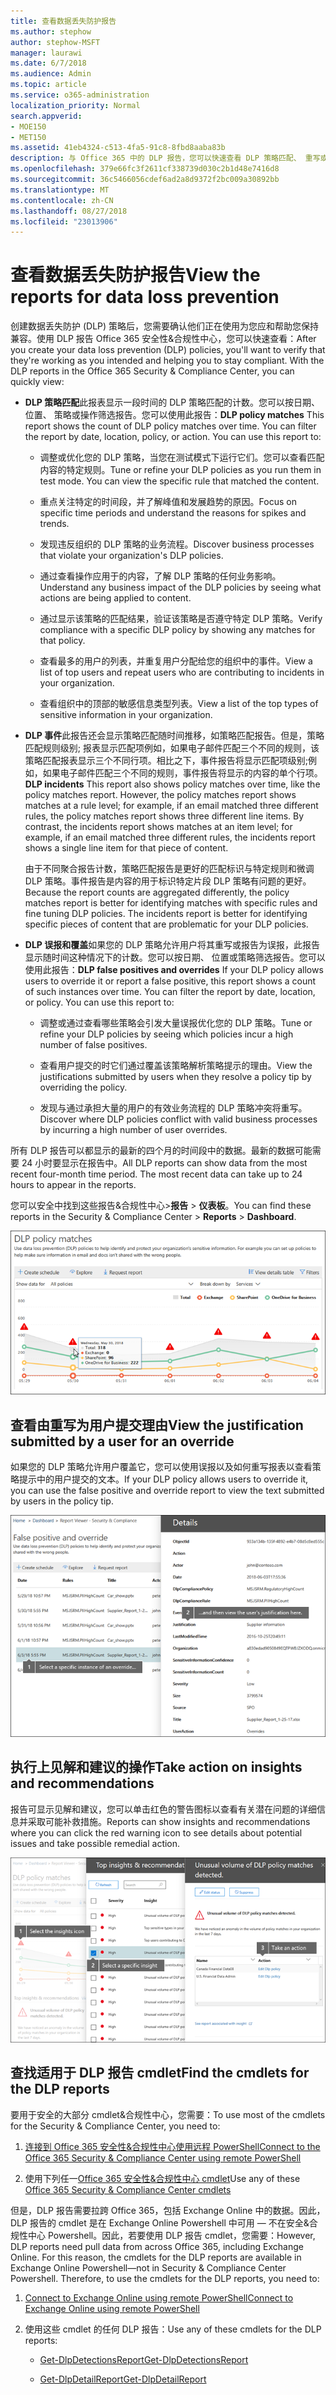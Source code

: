 ```yaml
---
title: 查看数据丢失防护报告
ms.author: stephow
author: stephow-MSFT
manager: laurawi
ms.date: 6/7/2018
ms.audience: Admin
ms.topic: article
ms.service: o365-administration
localization_priority: Normal
search.appverid:
- MOE150
- MET150
ms.assetid: 41eb4324-c513-4fa5-91c8-8fbd8aaba83b
description: 与 Office 365 中的 DLP 报告，您可以快速查看 DLP 策略匹配、 重写或误报; 的数请参阅是否他们正在向上或向下随时间推移趋势;以不同方式; 筛选报表和通过选择在图表上线上的某个点查看其他详细信息。
ms.openlocfilehash: 379e66fc3f2611cf338739d030c2b1d48e7416d8
ms.sourcegitcommit: 36c5466056cdef6ad2a8d9372f2bc009a30892bb
ms.translationtype: MT
ms.contentlocale: zh-CN
ms.lasthandoff: 08/27/2018
ms.locfileid: "23013906"
---
```

# <a name="view-the-reports-for-data-loss-prevention"></a><span data-ttu-id="a95de-103">查看数据丢失防护报告</span><span class="sxs-lookup"><span data-stu-id="a95de-103">View the reports for data loss prevention</span></span>

<span data-ttu-id="a95de-p101">创建数据丢失防护 (DLP) 策略后，您需要确认他们正在使用为您应和帮助您保持兼容。使用 DLP 报告 Office 365 安全性&amp;合规性中心，您可以快速查看：</span><span class="sxs-lookup"><span data-stu-id="a95de-p101">After you create your data loss prevention (DLP) policies, you'll want to verify that they're working as you intended and helping you to stay compliant. With the DLP reports in the Office 365 Security &amp; Compliance Center, you can quickly view:</span></span>
  
- <span data-ttu-id="a95de-p102">**DLP 策略匹配**此报表显示一段时间的 DLP 策略匹配的计数。您可以按日期、 位置、 策略或操作筛选报告。您可以使用此报告：</span><span class="sxs-lookup"><span data-stu-id="a95de-p102">**DLP policy matches** This report shows the count of DLP policy matches over time. You can filter the report by date, location, policy, or action. You can use this report to:</span></span> 
    
  - <span data-ttu-id="a95de-p103">调整或优化您的 DLP 策略，当您在测试模式下运行它们。您可以查看匹配内容的特定规则。</span><span class="sxs-lookup"><span data-stu-id="a95de-p103">Tune or refine your DLP policies as you run them in test mode. You can view the specific rule that matched the content.</span></span>
    
  - <span data-ttu-id="a95de-111">重点关注特定的时间段，并了解峰值和发展趋势的原因。</span><span class="sxs-lookup"><span data-stu-id="a95de-111">Focus on specific time periods and understand the reasons for spikes and trends.</span></span>
    
  - <span data-ttu-id="a95de-112">发现违反组织的 DLP 策略的业务流程。</span><span class="sxs-lookup"><span data-stu-id="a95de-112">Discover business processes that violate your organization's DLP policies.</span></span>
    
  - <span data-ttu-id="a95de-113">通过查看操作应用于的内容，了解 DLP 策略的任何业务影响。</span><span class="sxs-lookup"><span data-stu-id="a95de-113">Understand any business impact of the DLP policies by seeing what actions are being applied to content.</span></span>
    
  - <span data-ttu-id="a95de-114">通过显示该策略的匹配结果，验证该策略是否遵守特定 DLP 策略。</span><span class="sxs-lookup"><span data-stu-id="a95de-114">Verify compliance with a specific DLP policy by showing any matches for that policy.</span></span>
    
  - <span data-ttu-id="a95de-115">查看最多的用户的列表，并重复用户分配给您的组织中的事件。</span><span class="sxs-lookup"><span data-stu-id="a95de-115">View a list of top users and repeat users who are contributing to incidents in your organization.</span></span>
    
  - <span data-ttu-id="a95de-116">查看组织中的顶部的敏感信息类型列表。</span><span class="sxs-lookup"><span data-stu-id="a95de-116">View a list of the top types of sensitive information in your organization.</span></span>
    
- <span data-ttu-id="a95de-p104">**DLP 事件**此报告还会显示策略匹配随时间推移，如策略匹配报告。但是，策略匹配规则级别; 报表显示匹配项例如，如果电子邮件匹配三个不同的规则，该策略匹配报表显示三个不同行项。相比之下，事件报告将显示匹配项级别;例如，如果电子邮件匹配三个不同的规则，事件报告将显示的内容的单个行项。</span><span class="sxs-lookup"><span data-stu-id="a95de-p104">**DLP incidents** This report also shows policy matches over time, like the policy matches report. However, the policy matches report shows matches at a rule level; for example, if an email matched three different rules, the policy matches report shows three different line items. By contrast, the incidents report shows matches at an item level; for example, if an email matched three different rules, the incidents report shows a single line item for that piece of content.</span></span> 
    
  <span data-ttu-id="a95de-p105">由于不同聚合报告计数，策略匹配报告是更好的匹配标识与特定规则和微调 DLP 策略。事件报告是内容的用于标识特定片段 DLP 策略有问题的更好。</span><span class="sxs-lookup"><span data-stu-id="a95de-p105">Because the report counts are aggregated differently, the policy matches report is better for identifying matches with specific rules and fine tuning DLP policies. The incidents report is better for identifying specific pieces of content that are problematic for your DLP policies.</span></span>
    
- <span data-ttu-id="a95de-p106">**DLP 误报和覆盖**如果您的 DLP 策略允许用户将其重写或报告为误报，此报告显示随时间这种情况下的计数。您可以按日期、 位置或策略筛选报告。您可以使用此报告：</span><span class="sxs-lookup"><span data-stu-id="a95de-p106">**DLP false positives and overrides** If your DLP policy allows users to override it or report a false positive, this report shows a count of such instances over time. You can filter the report by date, location, or policy. You can use this report to:</span></span> 
    
  - <span data-ttu-id="a95de-125">调整或通过查看哪些策略会引发大量误报优化您的 DLP 策略。</span><span class="sxs-lookup"><span data-stu-id="a95de-125">Tune or refine your DLP policies by seeing which policies incur a high number of false positives.</span></span>
    
  - <span data-ttu-id="a95de-126">查看用户提交的时它们通过覆盖该策略解析策略提示的理由。</span><span class="sxs-lookup"><span data-stu-id="a95de-126">View the justifications submitted by users when they resolve a policy tip by overriding the policy.</span></span>
    
  - <span data-ttu-id="a95de-127">发现与通过承担大量的用户的有效业务流程的 DLP 策略冲突将重写。</span><span class="sxs-lookup"><span data-stu-id="a95de-127">Discover where DLP policies conflict with valid business processes by incurring a high number of user overrides.</span></span>
    
<span data-ttu-id="a95de-p107">所有 DLP 报告可以都显示的最新的四个月的时间段中的数据。最新的数据可能需要 24 小时要显示在报告中。</span><span class="sxs-lookup"><span data-stu-id="a95de-p107">All DLP reports can show data from the most recent four-month time period. The most recent data can take up to 24 hours to appear in the reports.</span></span>
  
<span data-ttu-id="a95de-130">您可以安全中找到这些报告&amp;合规性中心\>**报告** \> **仪表板**。</span><span class="sxs-lookup"><span data-stu-id="a95de-130">You can find these reports in the Security &amp; Compliance Center \> **Reports** \> **Dashboard**.</span></span>
  
![DLP 策略匹配报告](media/117d20c9-d379-403f-ad68-1f5cd6c4e5cf.png)
  
## <a name="view-the-justification-submitted-by-a-user-for-an-override"></a><span data-ttu-id="a95de-132">查看由重写为用户提交理由</span><span class="sxs-lookup"><span data-stu-id="a95de-132">View the justification submitted by a user for an override</span></span>

<span data-ttu-id="a95de-133">如果您的 DLP 策略允许用户覆盖它，您可以使用误报以及如何重写报表以查看策略提示中的用户提交的文本。</span><span class="sxs-lookup"><span data-stu-id="a95de-133">If your DLP policy allows users to override it, you can use the false positive and override report to view the text submitted by users in the policy tip.</span></span>
  
![理由字段中的 DLP 误报和覆盖报告的详细信息](media/e11e3126-026d-4e77-a16d-74a0686d1fa3.png)
  
## <a name="take-action-on-insights-and-recommendations"></a><span data-ttu-id="a95de-135">执行上见解和建议的操作</span><span class="sxs-lookup"><span data-stu-id="a95de-135">Take action on insights and recommendations</span></span>

<span data-ttu-id="a95de-136">报告可显示见解和建议，您可以单击红色的警告图标以查看有关潜在问题的详细信息并采取可能补救措施。</span><span class="sxs-lookup"><span data-stu-id="a95de-136">Reports can show insights and recommendations where you can click the red warning icon to see details about potential issues and take possible remedial action.</span></span>
  
![单击以查看详细信息和要执行的操作的真知灼见图标](media/51782036-7299-4960-8175-75c2b1637159.png)
  
## <a name="find-the-cmdlets-for-the-dlp-reports"></a><span data-ttu-id="a95de-138">查找适用于 DLP 报告 cmdlet</span><span class="sxs-lookup"><span data-stu-id="a95de-138">Find the cmdlets for the DLP reports</span></span>

<span data-ttu-id="a95de-139">要用于安全的大部分 cmdlet&amp;合规性中心，您需要：</span><span class="sxs-lookup"><span data-stu-id="a95de-139">To use most of the cmdlets for the Security &amp; Compliance Center, you need to:</span></span>
  
1. [<span data-ttu-id="a95de-140">连接到 Office 365 安全性&amp;合规性中心使用远程 PowerShell</span><span class="sxs-lookup"><span data-stu-id="a95de-140">Connect to the Office 365 Security &amp; Compliance Center using remote PowerShell</span></span>](http://go.microsoft.com/fwlink/?LinkID=799771&amp;clcid=0x409)
    
2. <span data-ttu-id="a95de-141">使用下列任一[Office 365 安全性&amp;合规性中心 cmdlet](http://go.microsoft.com/fwlink/?LinkID=799772&amp;clcid=0x409)</span><span class="sxs-lookup"><span data-stu-id="a95de-141">Use any of these [Office 365 Security &amp; Compliance Center cmdlets](http://go.microsoft.com/fwlink/?LinkID=799772&amp;clcid=0x409)</span></span>
    
<span data-ttu-id="a95de-p108">但是，DLP 报告需要拉跨 Office 365，包括 Exchange Online 中的数据。因此，DLP 报告的 cmdlet 是在 Exchange Online Powershell 中可用 — 不在安全&amp;合规性中心 Powershell。因此，若要使用 DLP 报告 cmdlet，您需要：</span><span class="sxs-lookup"><span data-stu-id="a95de-p108">However, DLP reports need pull data from across Office 365, including Exchange Online. For this reason, the cmdlets for the DLP reports are available in Exchange Online Powershell—not in Security &amp; Compliance Center Powershell. Therefore, to use the cmdlets for the DLP reports, you need to:</span></span>
  
1. [<span data-ttu-id="a95de-145">Connect to Exchange Online using remote PowerShell</span><span class="sxs-lookup"><span data-stu-id="a95de-145">Connect to Exchange Online using remote PowerShell</span></span>](http://go.microsoft.com/fwlink/?LinkID=799773&amp;clcid=0x409)
    
2. <span data-ttu-id="a95de-146">使用这些 cmdlet 的任何 DLP 报告：</span><span class="sxs-lookup"><span data-stu-id="a95de-146">Use any of these cmdlets for the DLP reports:</span></span>
    
      - [<span data-ttu-id="a95de-147">Get-DlpDetectionsReport</span><span class="sxs-lookup"><span data-stu-id="a95de-147">Get-DlpDetectionsReport</span></span>](http://go.microsoft.com/fwlink/?LinkID=799774&amp;clcid=0x409)
    
      - [<span data-ttu-id="a95de-148">Get-DlpDetailReport</span><span class="sxs-lookup"><span data-stu-id="a95de-148">Get-DlpDetailReport</span></span>](http://go.microsoft.com/fwlink/?LinkID=799775&amp;clcid=0x409)
    


